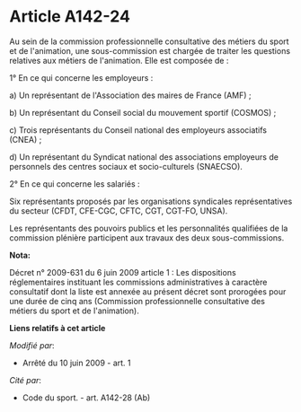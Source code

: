 # Article A142-24

Au sein de la commission professionnelle consultative des métiers du sport et de l'animation, une sous-commission est chargée
de traiter les questions relatives aux métiers de l'animation. Elle est composée de : 

1° En ce qui concerne les employeurs : 

a) Un représentant de l'Association des maires de France (AMF) ; 

b) Un représentant du Conseil social du mouvement sportif (COSMOS) ; 

c) Trois représentants du Conseil national des employeurs associatifs (CNEA) ; 

d) Un représentant du Syndicat national des associations employeurs de personnels des centres sociaux et socio-culturels
(SNAECSO). 

2° En ce qui concerne les salariés : 

Six représentants proposés par les organisations syndicales représentatives du secteur (CFDT, CFE-CGC, CFTC, CGT, CGT-FO,
UNSA). 

Les représentants des pouvoirs publics et les personnalités qualifiées de la commission plénière participent aux travaux des
deux sous-commissions.

**Nota:**

Décret n° 2009-631 du 6 juin 2009 article 1 : Les dispositions réglementaires instituant les commissions administratives à
caractère consultatif dont la liste est annexée au présent décret sont prorogées pour une durée de cinq ans (Commission
professionnelle consultative des métiers du sport et de l'animation).

**Liens relatifs à cet article**

_Modifié par_:

  - Arrêté du 10 juin 2009 - art. 1

_Cité par_:

  - Code du sport. - art. A142-28 (Ab)

